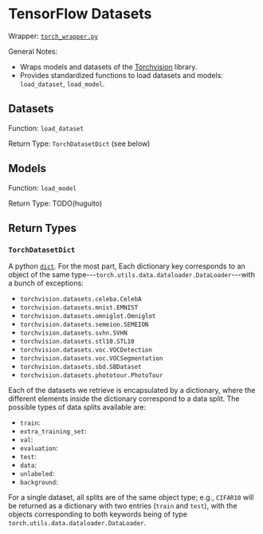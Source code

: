 # TensorFlow Datasets

Wrapper: [`torch_wrapper.py`](../../../sotaai/cv/torch_wrapper.py)

General Notes:

- Wraps models and datasets of the
  [Torchvision](https://pytorch.org/docs/stable/torchvision/index.html) library.
- Provides standardized functions to load datasets and models: `load_dataset`,
  `load_model`.

## Datasets

Function: `load_dataset`

Return Type: `TorchDatasetDict` (see below)

## Models

Function: `load_model`

Return Type: TODO(huguito)

## Return Types

### `TorchDatasetDict`

A python
[`dict`](https://docs.python.org/3/tutorial/datastructures.html#dictionaries).
For the most part, Each dictionary key corresponds to an object of the same
type---`torch.utils.data.dataloader.DataLoader`---with a bunch of exceptions:
- `torchvision.datasets.celeba.CelebA`
- `torchvision.datasets.mnist.EMNIST`
- `torchvision.datasets.omniglot.Omniglot`
- `torchvision.datasets.semeion.SEMEION`
- `torchvision.datasets.svhn.SVHN`
- `torchvision.datasets.stl10.STL10`
- `torchvision.datasets.voc.VOCDetection`
- `torchvision.datasets.voc.VOCSegmentation`
- `torchvision.datasets.sbd.SBDataset`
- `torchvision.datasets.phototour.PhotoTour`

Each of the datasets we retrieve is encapsulated by a dictionary, where the
different elements inside the dictionary correspond to a data split. The
possible types of data splits available are:

- `train`:
- `extra_training_set`:
- `val`:
- `evaluation`:
- `test`:
- `data`:
- `unlabeled`:
- `background`:

For a single dataset, all splits are of the same object type; e.g., `CIFAR10`
will be returned as a dictionary with two entries (`train` and `test`), with the
objects corresponding to both keywords being of type
`torch.utils.data.dataloader.DataLoader`.
